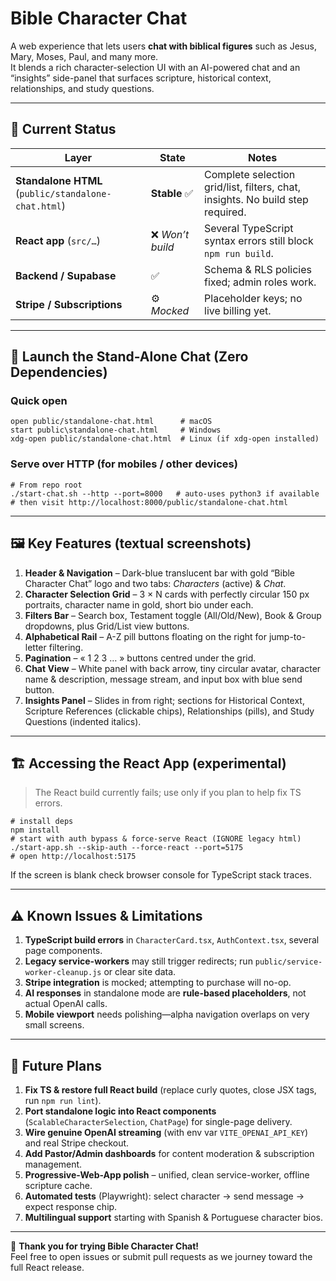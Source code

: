 # Bible Character Chat

A web experience that lets users **chat with biblical figures** such as Jesus, Mary, Moses, Paul, and many more.  
It blends a rich character-selection UI with an AI-powered chat and an “insights” side-panel that surfaces scripture, historical context, relationships, and study questions.

---

## 🌟 Current Status

| Layer | State | Notes |
|-------|-------|-------|
| **Standalone HTML** (`public/standalone-chat.html`) | **Stable** ✅ | Complete selection grid/list, filters, chat, insights. No build step required. |
| **React app** (`src/…`) | ❌ *Won’t build* | Several TypeScript syntax errors still block `npm run build`. |
| **Backend / Supabase** | ✅ | Schema & RLS policies fixed; admin roles work. |
| **Stripe / Subscriptions** | ⚙️ *Mocked* | Placeholder keys; no live billing yet. |

---

## 🚀 Launch the Stand-Alone Chat (Zero Dependencies)

### Quick open

```
open public/standalone-chat.html      # macOS  
start public\standalone-chat.html     # Windows  
xdg-open public/standalone-chat.html  # Linux (if xdg-open installed)
```

### Serve over HTTP (for mobiles / other devices)

```
# From repo root
./start-chat.sh --http --port=8000   # auto-uses python3 if available
# then visit http://localhost:8000/public/standalone-chat.html
```

---

## 🖼️ Key Features (textual screenshots)

1. **Header & Navigation** – Dark-blue translucent bar with gold “Bible Character Chat” logo and two tabs: *Characters* (active) & *Chat*.  
2. **Character Selection Grid** – 3 × N cards with perfectly circular 150 px portraits, character name in gold, short bio under each.  
3. **Filters Bar** – Search box, Testament toggle (All/Old/New), Book & Group dropdowns, plus Grid/List view buttons.  
4. **Alphabetical Rail** – A-Z pill buttons floating on the right for jump-to-letter filtering.  
5. **Pagination** – « 1 2 3 … » buttons centred under the grid.  
6. **Chat View** – White panel with back arrow, tiny circular avatar, character name & description, message stream, and input box with blue send button.  
7. **Insights Panel** – Slides in from right; sections for Historical Context, Scripture References (clickable chips), Relationships (pills), and Study Questions (indented italics).

---

## 🏗️ Accessing the React App (experimental)

> The React build currently fails; use only if you plan to help fix TS errors.

```
# install deps
npm install
# start with auth bypass & force-serve React (IGNORE legacy html)
./start-app.sh --skip-auth --force-react --port=5175
# open http://localhost:5175
```

If the screen is blank check browser console for TypeScript stack traces.

---

## ⚠️ Known Issues & Limitations

1. **TypeScript build errors** in `CharacterCard.tsx`, `AuthContext.tsx`, several page components.  
2. **Legacy service-workers** may still trigger redirects; run `public/service-worker-cleanup.js` or clear site data.  
3. **Stripe integration** is mocked; attempting to purchase will no-op.  
4. **AI responses** in standalone mode are **rule-based placeholders**, not actual OpenAI calls.  
5. **Mobile viewport** needs polishing—alpha navigation overlaps on very small screens.  

---

## 🔮 Future Plans

1. **Fix TS & restore full React build** (replace curly quotes, close JSX tags, run `npm run lint`).  
2. **Port standalone logic into React components** (`ScalableCharacterSelection`, `ChatPage`) for single-page delivery.  
3. **Wire genuine OpenAI streaming** (with env var `VITE_OPENAI_API_KEY`) and real Stripe checkout.  
4. **Add Pastor/Admin dashboards** for content moderation & subscription management.  
5. **Progressive-Web-App polish** – unified, clean service-worker, offline scripture cache.  
6. **Automated tests** (Playwright): select character → send message → expect response chip.  
7. **Multilingual support** starting with Spanish & Portuguese character bios.

---

🙏 **Thank you for trying Bible Character Chat!**  
Feel free to open issues or submit pull requests as we journey toward the full React release.  
